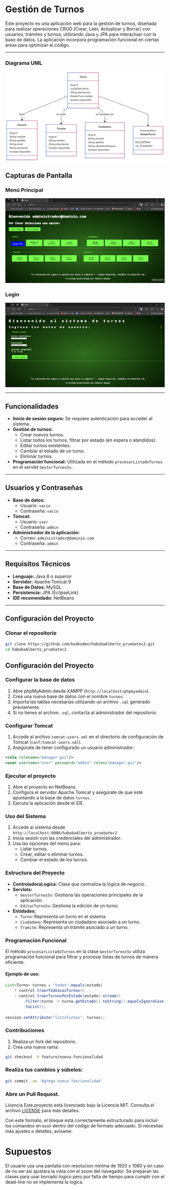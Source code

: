 # Gestión de Turnos

Este proyecto es una aplicación web para la gestión de turnos, diseñada para realizar operaciones CRUD (Crear, Leer, Actualizar y Borrar) con usuarios, trámites y turnos, utilizando Java y JPA para interactuar con la base de datos. La aplicación incorpora programación funcional en ciertas áreas para optimizar el código.

---

### Diagrama UML
![UML](https://github.com/kodkodmx/habobaAlberto_pruebatec2/blob/f485673a3b608972fd0e6a25974995a13c33aa43/TurneroUML.png)

## Capturas de Pantalla

### Menú Principal
![Menú Principal](https://github.com/kodkodmx/habobaAlberto_pruebatec2/blob/main/Captura%20de%20pantalla%202025-01-23%20111026.png)

### Login
![Login](https://github.com/kodkodmx/habobaAlberto_pruebatec2/blob/dd8050d1b125d38eb6a8a8009f311152b1056cb4/Captura%20de%20pantalla%202025-01-23%20110445.png)

---

## Funcionalidades

- **Inicio de sesión seguro:** Se requiere autenticación para acceder al sistema.
- **Gestión de turnos:**
  - Crear nuevos turnos.
  - Listar todos los turnos, filtrar por estado (en espera o atendidos).
  - Editar turnos existentes.
  - Cambiar el estado de un turno.
  - Eliminar turnos.
- **Programación funcional:** Utilizada en el método `procesarListadoTurnos` en el servlet `GestorTurnosSv`.

---

## Usuarios y Contraseñas

- **Base de datos:** 
  - Usuario: `vacio`
  - Contraseña: `vacio`
- **Tomcat:** 
  - Usuario: `user`
  - Contraseña: `admin`
- **Administrador de la aplicación:**
  - Correo: `administrador@dominio.com`
  - Contraseña: `admin`

---

## Requisitos Técnicos

- **Lenguaje:** Java 8 o superior
- **Servidor:** Apache Tomcat 9
- **Base de Datos:** MySQL
- **Persistencia:** JPA (EclipseLink)
- **IDE recomendado:** NetBeans

---

## Configuración del Proyecto

### Clonar el repositorio

```bash
git clone https://github.com/kodkodmx/habobaAlberto_pruebatec2.git
cd habobaAlberto_pruebatec2
````
## Configuración del Proyecto

### Configurar la base de datos

1. Abre phpMyAdmin desde XAMPP (`http://localhost/phpmyadmin`).
2. Crea una nueva base de datos con el nombre `turnos`.
3. Importa las tablas necesarias utilizando un archivo `.sql` generado previamente.
4. Si no tienes el archivo `.sql`, contacta al administrador del repositorio.

### Configurar Tomcat

1. Accede al archivo `tomcat-users.xml` en el directorio de configuración de Tomcat (`conf/tomcat-users.xml`).
2. Asegúrate de tener configurado un usuario administrador:

```xml
<role rolename="manager-gui"/>
<user username="user" password="admin" roles="manager-gui"/>
```
### Ejecutar el proyecto

1. Abre el proyecto en NetBeans.
2. Configura el servidor Apache Tomcat y asegúrate de que esté apuntando a la base de datos `turnos`.
3. Ejecuta la aplicación desde el IDE.

### Uso del Sistema

1. Accede al sistema desde `http://localhost:8080/habobaAlberto_pruebatec2`.
2. Inicia sesión con las credenciales del administrador.
3. Usa las opciones del menú para:
   - Listar turnos.
   - Crear, editar o eliminar turnos.
   - Cambiar el estado de los turnos.

### Estructura del Proyecto

- **ControladoraLogica:** Clase que centraliza la lógica de negocio.
- **Servlets:**
  - `GestorTurnosSv`: Gestiona las operaciones principales de la aplicación.
  - `EditarTurnoSv`: Gestiona la edición de un turno.
- **Entidades:**
  - `Turno`: Representa un turno en el sistema.
  - `Ciudadano`: Representa un ciudadano asociado a un turno.
  - `Tramite`: Representa un trámite asociado a un turno.

### Programación Funcional

El método `procesarListadoTurnos` en la clase `GestorTurnosSv` utiliza programación funcional para filtrar y procesar listas de turnos de manera eficiente.

#### Ejemplo de uso:

```java
List<Turno> turnos = "todos".equals(estado)
    ? control.traerTodosLosTurnos()
    : control.traerTurnosPorEstado(estado).stream()
        .filter(turno -> turno.getEstado().toString().equalsIgnoreCase(estado))
        .toList();

session.setAttribute("listaTurnos", turnos);
```
### Contribuciones

1. Realiza un fork del repositorio.
2. Crea una nueva rama:

```bash
git checkout -b feature/nueva-funcionalidad
```
### Realiza tus cambios y súbelos:
```bash
git commit -am 'Agrega nueva funcionalidad'
```
### Abre un Pull Request.
Licencia
Este proyecto está licenciado bajo la Licencia MIT. Consulta el archivo [LICENSE](https://github.com/kodkodmx/habobaAlberto_pruebatec1/blob/c25cf75b19e180a2341016e2b10b0aacb5c9df93/LICENSE) para más detalles.

Con este formato, el bloque está correctamente estructurado para incluir los comandos en `bash` dentro del código de formato adecuado. Si necesitas más ajustes o detalles, avísame.

# Supuestos

El usuario usa una pantalla con resolucion minima de 1920 x 1080 y en caso de no ser asi ajustara la vista con el zoom del navegador.
Se preparan las clases para usar borrado logico pero por falta de tiempo para cumplir con el dead-line no se implementa la logica.
